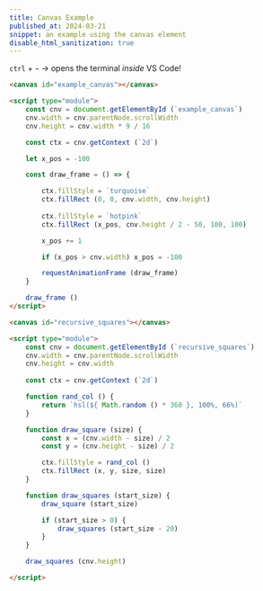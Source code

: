 ```yaml
---
title: Canvas Example
published_at: 2024-03-21
snippet: an example using the canvas element
disable_html_sanitization: true
---
```


`ctrl` + `~` -> opens the terminal *inside* VS Code!

<canvas id="example_canvas"></canvas>

<script type="module">
    const cnv = document.getElementById (`example_canvas`)
    cnv.width = cnv.parentNode.scrollWidth
    cnv.height = cnv.width * 9 / 16

    const ctx = cnv.getContext (`2d`)

    let x_pos = -100

    const draw_frame = () => {

        ctx.fillStyle = `turquoise`
        ctx.fillRect (0, 0, cnv.width, cnv.height)
        
        ctx.fillStyle = `hotpink`
        ctx.fillRect (x_pos, cnv.height / 2 - 50, 100, 100)

        x_pos += 1

        if (x_pos > cnv.width) x_pos = -100

        requestAnimationFrame (draw_frame)
    }

    draw_frame ()
</script>

```html
<canvas id="example_canvas"></canvas>

<script type="module">
    const cnv = document.getElementById (`example_canvas`)
    cnv.width = cnv.parentNode.scrollWidth
    cnv.height = cnv.width * 9 / 16

    const ctx = cnv.getContext (`2d`)

    let x_pos = -100

    const draw_frame = () => {

        ctx.fillStyle = `turquoise`
        ctx.fillRect (0, 0, cnv.width, cnv.height)
        
        ctx.fillStyle = `hotpink`
        ctx.fillRect (x_pos, cnv.height / 2 - 50, 100, 100)

        x_pos += 1

        if (x_pos > cnv.width) x_pos = -100

        requestAnimationFrame (draw_frame)
    }

    draw_frame ()
</script>
```

<canvas id="recursive_squares"></canvas>

<script type="module">
    const cnv = document.getElementById (`recursive_squares`)
    cnv.width = cnv.parentNode.scrollWidth
    cnv.height = cnv.width
    
    const ctx = cnv.getContext (`2d`)

    function draw_square (size) {
        const x = (cnv.width - size) / 2
        const y = (cnv.height - size) / 2

        ctx.fillStyle = rand_col ()
        ctx.fillRect (x, y, size, size)
    }

    function draw_squares (start_size) {
        draw_square (start_size)

        if (start_size > 0) {
            draw_squares (start_size - 20)
        }
    }

    function rand_col () {
        return `hsl(${ Math.random () * 360 }, 80%, 66%)`
    }

    draw_squares (cnv.height)

</script>

```html
<canvas id="recursive_squares"></canvas>

<script type="module">
    const cnv = document.getElementById (`recursive_squares`)
    cnv.width = cnv.parentNode.scrollWidth
    cnv.height = cnv.width
    
    const ctx = cnv.getContext (`2d`)

    function rand_col () {
        return `hsl(${ Math.random () * 360 }, 100%, 66%)`
    }

    function draw_square (size) {
        const x = (cnv.width - size) / 2
        const y = (cnv.height - size) / 2

        ctx.fillStyle = rand_col ()
        ctx.fillRect (x, y, size, size)
    }

    function draw_squares (start_size) {
        draw_square (start_size)

        if (start_size > 0) {
            draw_squares (start_size - 20)
        }
    }

    draw_squares (cnv.height)

</script>
```